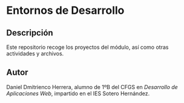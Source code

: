 # Entornos de Desarrollo

## Descripción

Este repositorio recoge los proyectos del módulo, así como otras actividades y archivos.

## Autor

Daniel Dmitrienco Herrera, alumno de 1ºB del CFGS en *Desarrollo de Aplicaciones Web*, impartido en el IES Sotero Hernández.
